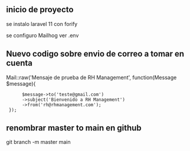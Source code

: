 

## inicio de proyecto

<p> se instalo laravel 11 con forify </p>

<p> se configuro Mailhog ver .env </p>

## Nuevo codigo sobre envio de correo a tomar en cuenta
<p>   Mail::raw('Mensaje de prueba de RH Management', function(Message $message){

          $message->to('teste@gmail.com')
          ->subject('Bienvenido a RH Management')
          ->from('rh@rhmanagement.com');
     });
</p>

## renombrar master to main en github
<p>git branch -m master main</p>


